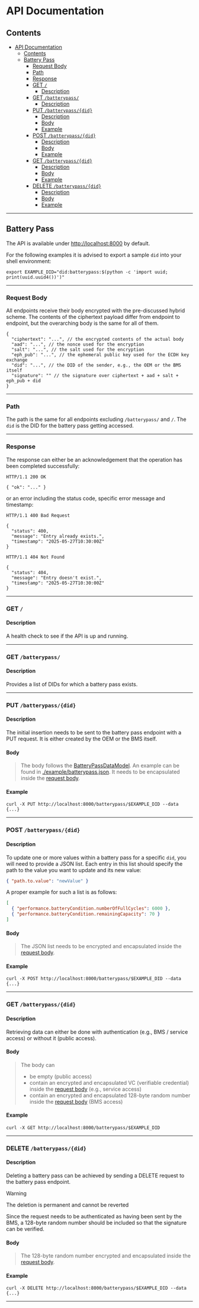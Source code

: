 # API Documentation

## Contents

- [API Documentation](#api-documentation)
  - [Contents](#contents)
  - [Battery Pass](#battery-pass)
    - [Request Body](#request-body)
    - [Path](#path)
    - [Response](#response)
    - [GET `/`](#get-)
      - [Description](#description)
    - [GET `/batterypass/`](#get-batterypass)
      - [Description](#description-1)
    - [PUT `/batterypass/{did}`](#put-batterypassdid)
      - [Description](#description-2)
      - [Body](#body)
      - [Example](#example)
    - [POST `/batterypass/{did}`](#post-batterypassdid)
      - [Description](#description-3)
      - [Body](#body-1)
      - [Example](#example-1)
    - [GET `/batterypass/{did}`](#get-batterypassdid)
      - [Description](#description-4)
      - [Body](#body-2)
      - [Example](#example-2)
    - [DELETE `/batterypass/{did}`](#delete-batterypassdid)
      - [Description](#description-5)
      - [Body](#body-3)
      - [Example](#example-3)

---

## Battery Pass

The API is available under <http://localhost:8000> by default.

For the following examples it is advised to export a sample `did` into your shell environment:

```shell
export EXAMPLE_DID="did:batterypass:$(python -c 'import uuid; print(uuid.uuid4())')"
```

---

### Request Body

All endpoints receive their body encrypted with the pre-discussed hybrid scheme.
The contents of the ciphertext payload differ from endpoint to endpoint, but the
overarching body is the same for all of them.

```jsonc
{
  "ciphertext": "...", // the encrypted contents of the actual body
  "aad": "...", // the nonce used for the encryption
  "salt": "...", // the salt used for the encryption
  "eph_pub": "...", // the ephemeral public key used for the ECDH key exchange
  "did": "...", // the DID of the sender, e.g., the OEM or the BMS itself
  "signature": "" // the signature over ciphertext + aad + salt + eph_pub + did
}
```

---

### Path

The path is the same for all endpoints excluding `/batterypass/` and `/`.
The `did` is the DID for the battery pass getting accessed.

---

### Response

The response can either be an acknowledgement that the operation has been
completed successfully:

```http
HTTP/1.1 200 OK

{ "ok": "..." }
```

or an error including the status code, specific error message and timestamp:

```http
HTTP/1.1 400 Bad Request

{
  "status": 400,
  "message": "Entry already exists.",
  "timestamp": "2025-05-27T10:30:00Z"
}
```

```http
HTTP/1.1 404 Not Found

{
  "status": 404,
  "message": "Entry doesn't exist.",
  "timestamp": "2025-05-27T10:30:00Z"
}
```

---

### GET `/`

#### Description

A health check to see if the API is up and running.

---

### GET `/batterypass/`

#### Description

Provides a list of DIDs for which a battery pass exists.

---

### PUT `/batterypass/{did}`

#### Description

The initial insertion needs to be sent to the battery pass endpoint with a PUT request.
It is either created by the OEM or the BMS itself.

#### Body

> The body follows the [BatteryPassDataModel](https://github.com/batterypass/BatteryPassDataModel).
> An example can be found in [./example/batterypass.json](./example/batterypass.json). It needs to be
> encapsulated inside the [request body](#request-body).

#### Example

```shell
curl -X PUT http://localhost:8000/batterypass/$EXAMPLE_DID --data {...}
```

---

### POST `/batterypass/{did}`

#### Description

To update one or more values within a battery pass for a specific `did`, you will need to provide a JSON list.
Each entry in this list should specify the path to the value you want to update and its new value:

```json
{ "path.to.value": "newValue" }
```

A proper example for such a list is as follows:

```json
[
  { "performance.batteryCondition.numberOfFullCycles": 6000 },
  { "performance.batteryCondition.remainingCapacity": 70 }
]
```

#### Body

> The JSON list needs to be encrypted and encapsulated inside the [request body](#request-body).

#### Example

```shell
curl -X POST http://localhost:8000/batterypass/$EXAMPLE_DID --data {...}
```

---

### GET `/batterypass/{did}`

#### Description

Retrieving data can either be done with authentication (e.g., BMS / service access) or without it (public access).

#### Body

> The body can
>
> - be empty (public access)
> - contain an encrypted and encapsulated VC (verifiable credential) inside the [request body](#request-body) (e.g., service access)
> - contain an encrypted and encapsulated 128-byte random number inside the [request body](#request-body) (BMS access)

#### Example

```shell
curl -X GET http://localhost:8000/batterypass/$EXAMPLE_DID
```

---

### DELETE `/batterypass/{did}`

#### Description

Deleting a battery pass can be achieved by sending a DELETE request to the battery pass endpoint.

> [!WARNING]
> The deletion is permanent and cannot be reverted

Since the request needs to be authenticated as having been sent by the BMS, a 128-byte random number
should be included so that the signature can be verified.

#### Body

> The 128-byte random number encrypted and encapsulated inside the [request body](#request-body).

#### Example

```shell
curl -X DELETE http://localhost:8000/batterypass/$EXAMPLE_DID --data {...}
```

---
